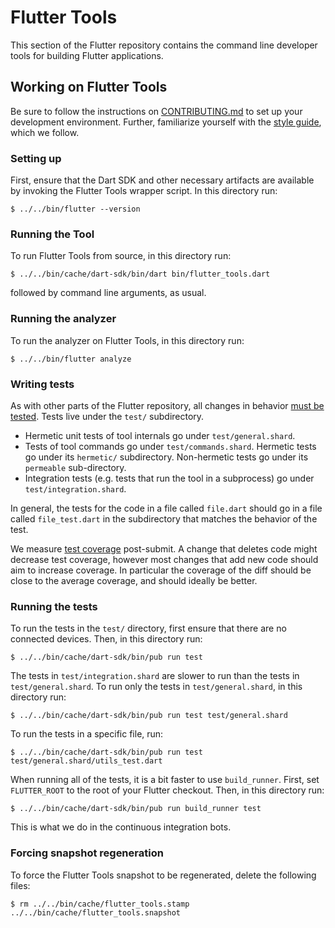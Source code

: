 # Flutter Tools

This section of the Flutter repository contains the command line developer tools
for building Flutter applications.

## Working on Flutter Tools

Be sure to follow the instructions on [CONTRIBUTING.md](../../CONTRIBUTING.md)
to set up your development environment. Further, familiarize yourself with the
[style guide](https://github.com/flutter/flutter/wiki/Style-guide-for-Flutter-repo),
which we follow.

### Setting up

First, ensure that the Dart SDK and other necessary artifacts are available by
invoking the Flutter Tools wrapper script. In this directory run:
```shell
$ ../../bin/flutter --version
```

### Running the Tool

To run Flutter Tools from source, in this directory run:
```shell
$ ../../bin/cache/dart-sdk/bin/dart bin/flutter_tools.dart
```
followed by command line arguments, as usual.


### Running the analyzer

To run the analyzer on Flutter Tools, in this directory run:
```shell
$ ../../bin/flutter analyze
```

### Writing tests

As with other parts of the Flutter repository, all changes in behavior [must be
tested](https://github.com/flutter/flutter/wiki/Style-guide-for-Flutter-repo#write-test-find-bug).
Tests live under the `test/` subdirectory.
- Hermetic unit tests of tool internals go under `test/general.shard`.
- Tests of tool commands go under `test/commands.shard`. Hermetic tests go under
  its `hermetic/` subdirectory. Non-hermetic tests go under its `permeable`
  sub-directory.
- Integration tests (e.g. tests that run the tool in a subprocess) go under
  `test/integration.shard`.

In general, the tests for the code in a file called `file.dart` should go in a
file called `file_test.dart` in the subdirectory that matches the behavior of
the test.

We measure [test coverage](https://codecov.io/gh/flutter/flutter) post-submit.
A change that deletes code might decrease test coverage, however most changes
that add new code should aim to increase coverage. In particular the coverage
of the diff should be close to the average coverage, and should ideally be
better.

### Running the tests

To run the tests in the `test/` directory, first ensure that there are no
connected devices. Then, in this directory run:
```shell
$ ../../bin/cache/dart-sdk/bin/pub run test
```

The tests in `test/integration.shard` are slower to run than the tests in
`test/general.shard`. To run only the tests in `test/general.shard`, in this
directory run:
```shell
$ ../../bin/cache/dart-sdk/bin/pub run test test/general.shard
```

To run the tests in a specific file, run:
```shell
$ ../../bin/cache/dart-sdk/bin/pub run test test/general.shard/utils_test.dart
```

When running all of the tests, it is a bit faster to use `build_runner`. First,
set `FLUTTER_ROOT` to the root of your Flutter checkout. Then, in this directory
run:
```shell
$ ../../bin/cache/dart-sdk/bin/pub run build_runner test
```
This is what we do in the continuous integration bots.

### Forcing snapshot regeneration

To force the Flutter Tools snapshot to be regenerated, delete the following
files:
```shell
$ rm ../../bin/cache/flutter_tools.stamp ../../bin/cache/flutter_tools.snapshot
```
